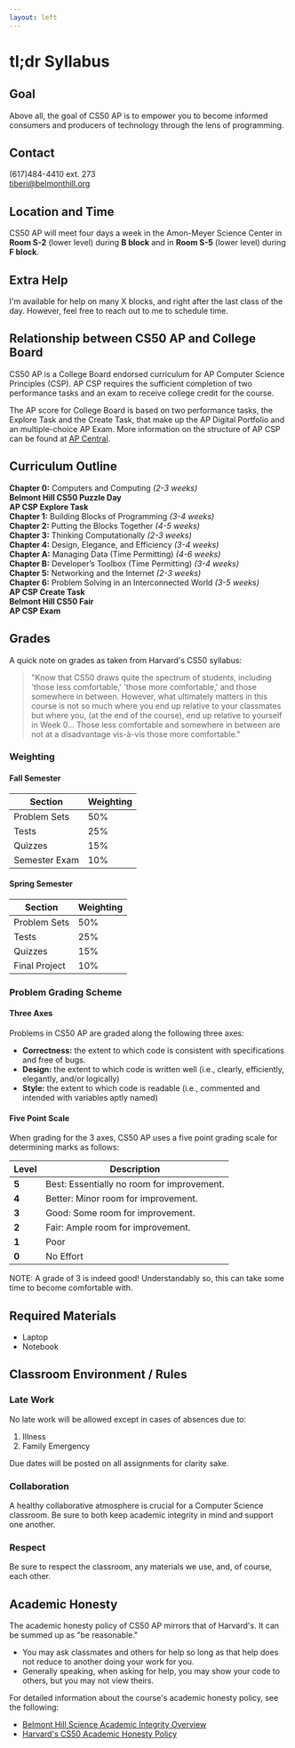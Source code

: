 ```yaml
---
layout: left
---
```


# tl;dr Syllabus

## Goal

Above all, the goal of CS50 AP is to empower you to become informed consumers and producers of technology through the lens of programming.

## Contact

(617)484-4410 ext. 273 <br>
[tiberi@belmonthill.org](mailto:tiberi@belmonthill.org)

## Location and Time

CS50 AP will meet four days a week in the Amon-Meyer Science Center in **Room S-2** (lower level) during **B block** and in **Room S-5** (lower level) during **F block**.

## Extra Help

I'm available for help on many X blocks, and right after the last class of the day. However, feel free to reach out to me to schedule time.

## Relationship between CS50 AP and College Board

CS50 AP is a College Board endorsed curriculum for AP Computer Science Principles (CSP). AP CSP requires the sufficient completion of two performance tasks and an exam to receive college credit for the course.

The AP score for College Board is based on two performance tasks, the Explore Task and the Create Task, that make up the AP Digital Portfolio and an multiple-choice AP Exam. More information on the structure of AP CSP can be found at [AP Central](https://apcentral.collegeboard.org/courses/ap-computer-science-principles/exam).

## Curriculum Outline
**Chapter 0:** Computers and Computing _(2-3 weeks)_<br>
**Belmont Hill CS50 Puzzle Day** <br>
**AP CSP Explore Task** <br>
**Chapter 1:** Building Blocks of Programming _(3-4 weeks)_<br>
**Chapter 2:** Putting the Blocks Together _(4-5 weeks)_<br>
**Chapter 3:** Thinking Computationally _(2-3 weeks)_<br>
**Chapter 4:** Design, Elegance, and Efficiency _(3-4 weeks)_<br>
**Chapter A:** Managing Data (Time Permitting) _(4-6 weeks)_<br>
**Chapter B:** Developer’s Toolbox (Time Permitting) _(3-4 weeks)_<br>
**Chapter 5:** Networking and the Internet _(2-3 weeks)_<br>
**Chapter 6:** Problem Solving in an Interconnected World _(3-5 weeks)_<br>
**AP CSP Create Task** <br>
**Belmont Hill CS50 Fair** <br>
**AP CSP Exam**

## Grades

A quick note on grades as taken from Harvard's CS50 syllabus:
>  "Know that CS50 draws quite the spectrum of students, including 'those less comfortable,' 'those more comfortable,' and those somewhere in between. However, what ultimately matters in this course is not so much where you end up relative to your classmates but where you, (at the end of the course), end up relative to yourself in Week 0... Those less comfortable and somewhere in between are not at a disadvantage vis-à-vis those more comfortable."

### Weighting

#### Fall Semester

|Section|Weighting|
|--|--|
|Problem Sets|50%|
|Tests|25%|
|Quizzes|15%|
|Semester Exam|10%|

#### Spring Semester

|Section|Weighting|
|--|--|
|Problem Sets|50%|
|Tests|25%|
|Quizzes|15%|
|Final Project|10%|

### Problem Grading Scheme

#### Three Axes

Problems in CS50 AP are graded along the following three axes:

* **Correctness:** the extent to which code is consistent with specifications and free of bugs.
* **Design:** the extent to which code is written well (i.e., clearly, efficiently, elegantly, and/or logically)
* **Style:** the extent to which code is readable (i.e., commented and intended with variables aptly named)

#### Five Point Scale

When grading for the 3 axes, CS50 AP uses a five point grading scale for determining marks as follows:

| Level | Description                                |
|-------|--------------------------------------------|
| **5** | Best: Essentially no room for improvement. |
| **4** | Better: Minor room for improvement.        |
| **3** | Good: Some room for improvement.           |
| **2** | Fair: Ample room for improvement.          |
| **1** | Poor                                       |
| **0** | No Effort                                  |

NOTE: A grade of 3 is indeed good! Understandably so, this can take some time to become comfortable with.

<!--
#### Grade Calculation Formula

Each problem will be assigned a grade out of 30 points using the following formula:

`3 * Correctness + 2 * Design + Style`
-->

## Required Materials

- Laptop
- Notebook

## Classroom Environment / Rules

### Late Work

No late work will be allowed except in cases of absences due to:

1. Illness
2. Family Emergency

Due dates will be posted on all assignments for clarity sake.

### Collaboration

A healthy collaborative atmosphere is crucial for a Computer Science classroom. Be sure to both keep academic integrity in mind and support one another.

### Respect

Be sure to respect the classroom, any materials we use, and, of course, each other.

## Academic Honesty
The academic honesty policy of CS50 AP mirrors that of Harvard's.  It can be summed up as "be reasonable."
- You may ask classmates and others for help so long as that help does not reduce to another doing your work for you.
- Generally speaking, when asking for help, you may show your code to others, but you may not view theirs.

For detailed information about the course's academic honesty policy, see the following:
- [Belmont Hill Science Academic Integrity Overview](academicintegrity.pdf)
- [Harvard's CS50 Academic Honesty Policy](http://docs.cs50.net/2016/fall/syllabus/cs50.html#academic-honesty)
